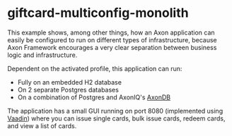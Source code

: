# giftcard-multiconfig-monolith

This example shows, among other things, how an Axon application can easily be configured 
to run on different types of infrastructure, because Axon Framework encourages a very clear
separation between business logic and infrastructure.

Dependent on the activated profile, this application can run:
* Fully on an embedded H2 database
* On 2 separate Postgres databases
* On a combination of Postgres and AxonIQ's [AxonDB](https://axoniq.io/products/axondb.html)

The application has a small GUI running on port 8080 (implemented using [Vaadin](https://vaadin.com/)) where you can issue single cards, bulk issue cards, redeem cards,
and view a list of cards.

 